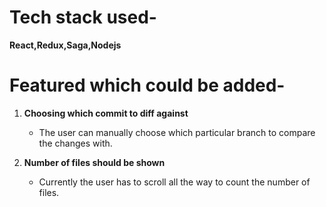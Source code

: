 # Tech stack used-
**React,Redux,Saga,Nodejs**


# Featured which could be added-
1. **Choosing which commit to diff against**
   - The user can manually choose which particular branch to compare the changes with.

2. **Number of files should be shown**
   - Currently the user has to scroll all the way to count the number of files.